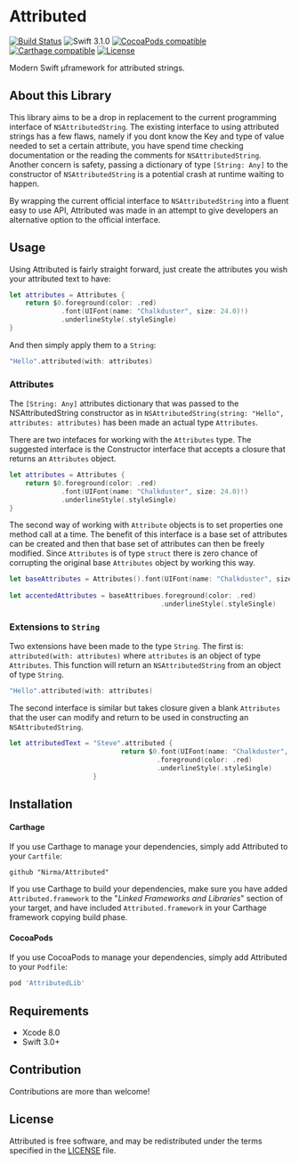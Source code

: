 # Attributed
[![Build Status](https://travis-ci.org/Nirma/Attributed.svg?branch=master)](https://travis-ci.org/Nirma/Attributed)
![Swift 3.1.0](https://img.shields.io/badge/Swift-3.1.0-orange.svg)
[![CocoaPods compatible](https://img.shields.io/cocoapods/v/AttributedLib.svg)](#cocoapods)
[![Carthage compatible](https://img.shields.io/badge/Carthage-compatible-4BC51D.svg?style=flat)](https://github.com/Carthage/Carthage)
[![License](http://img.shields.io/:license-mit-blue.svg)](http://doge.mit-license.org)

Modern Swift µframework for attributed strings.

## About this Library
This library aims to be a drop in replacement to the current programming interface of `NSAttributedString`.
The existing interface to using attributed strings has a few flaws, namely if you dont know the Key and type of value 
needed to set a certain attribute, you have spend time checking documentation or the reading the comments for `NSAttributedString`.
Another concern is safety, passing a dictionary of type `[String: Any]` to the constructor of `NSAttributedString` is a potential crash at runtime waiting to happen.

By wrapping the current official interface to `NSAttributedString` into a fluent easy to use API, Attributed was made
in an attempt to give developers an alternative option to the official interface. 

## Usage  

Using Attributed is fairly straight forward, just create the attributes you wish your attributed text to have:

```swift
let attributes = Attributes {
    return $0.foreground(color: .red)
             .font(UIFont(name: "Chalkduster", size: 24.0)!)
             .underlineStyle(.styleSingle)
}
```

And then simply apply them to a `String`:

```swift
"Hello".attributed(with: attributes)
```

### Attributes
The `[String: Any]` attributes dictionary that was passed to the NSAttributedString constructor as in `NSAttributedString(string: "Hello", attributes: attributes)` has been made an actual type `Attributes`.

There are two intefaces for working with the `Attributes` type.
The suggested interface is the Constructor interface that accepts a closure that returns an `Attributes` object.

```swift
let attributes = Attributes {
    return $0.foreground(color: .red)
             .font(UIFont(name: "Chalkduster", size: 24.0)!)
             .underlineStyle(.styleSingle)
}
```

The second way of working with `Attribute` objects is to set properties one method call at a time.
The benefit of this interface is a base set of attributes can be created and then that base set of attributes can then
be freely modified. 
Since `Attributes` is of type `struct` there is zero chance of corrupting the  original base `Attributes` object by working this way. 

```swift
let baseAttributes = Attributes().font(UIFont(name: "Chalkduster", size: 24.0)!)
 
let accentedAttributes = baseAttribues.foreground(color: .red) 
                                      .underlineStyle(.styleSingle)
```


### Extensions to `String`

Two extensions have been made to the type `String`.
The first is: `attributed(with: attributes)` where `attributes` is an object of type `Attributes`.
This function will return an `NSAttributedString` from an object of type `String`.

```swift
"Hello".attributed(with: attributes)
```

The second interface is similar but takes closure given a blank `Attributes` that the user can modify and return 
to be used in constructing an `NSAttributedString`.

```swift
let attributedText = "Steve".attributed {
                            return $0.font(UIFont(name: "Chalkduster", size: 24.0)!)
                                     .foreground(color: .red)
                                     .underlineStyle(.styleSingle)
                     }
```

## Installation

#### Carthage

If you use Carthage to manage your dependencies, simply add
Attributed to your `Cartfile`:

```
github "Nirma/Attributed"
```

If you use Carthage to build your dependencies, make sure you have added `Attributed.framework` to the "_Linked Frameworks and Libraries_" section of your target, and have included `Attributed.framework` in your Carthage framework copying build phase.

#### CocoaPods

If you use CocoaPods to manage your dependencies, simply add
Attributed to your `Podfile`:

```ruby
pod 'AttributedLib'
```

## Requirements

* Xcode 8.0
* Swift 3.0+

## Contribution
Contributions are more than welcome!

## License

Attributed is free software, and may be redistributed under the terms specified in the [LICENSE] file.

[LICENSE]: /LICENSE
